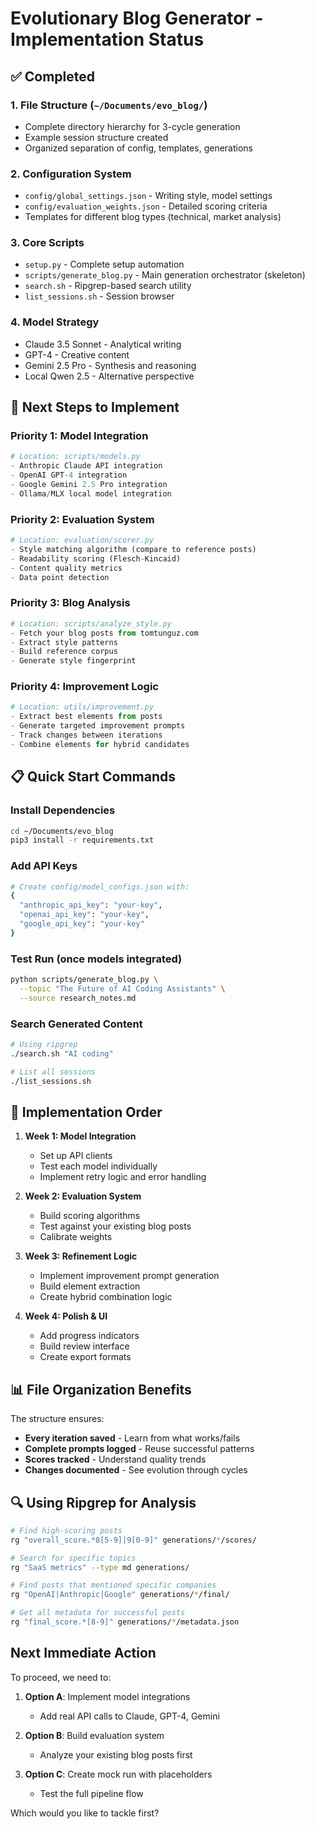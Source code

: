 # Evolutionary Blog Generator - Implementation Status

## ✅ Completed

### 1. File Structure (`~/Documents/evo_blog/`)
- Complete directory hierarchy for 3-cycle generation
- Example session structure created
- Organized separation of config, templates, generations

### 2. Configuration System
- `config/global_settings.json` - Writing style, model settings
- `config/evaluation_weights.json` - Detailed scoring criteria
- Templates for different blog types (technical, market analysis)

### 3. Core Scripts
- `setup.py` - Complete setup automation
- `scripts/generate_blog.py` - Main generation orchestrator (skeleton)
- `search.sh` - Ripgrep-based search utility
- `list_sessions.sh` - Session browser

### 4. Model Strategy
- Claude 3.5 Sonnet - Analytical writing
- GPT-4 - Creative content
- Gemini 2.5 Pro - Synthesis and reasoning  
- Local Qwen 2.5 - Alternative perspective

## 🚧 Next Steps to Implement

### Priority 1: Model Integration
```python
# Location: scripts/models.py
- Anthropic Claude API integration
- OpenAI GPT-4 integration  
- Google Gemini 2.5 Pro integration
- Ollama/MLX local model integration
```

### Priority 2: Evaluation System
```python
# Location: evaluation/scorer.py
- Style matching algorithm (compare to reference posts)
- Readability scoring (Flesch-Kincaid)
- Content quality metrics
- Data point detection
```

### Priority 3: Blog Analysis
```python
# Location: scripts/analyze_style.py
- Fetch your blog posts from tomtunguz.com
- Extract style patterns
- Build reference corpus
- Generate style fingerprint
```

### Priority 4: Improvement Logic
```python
# Location: utils/improvement.py
- Extract best elements from posts
- Generate targeted improvement prompts
- Track changes between iterations
- Combine elements for hybrid candidates
```

## 📋 Quick Start Commands

### Install Dependencies
```bash
cd ~/Documents/evo_blog
pip3 install -r requirements.txt
```

### Add API Keys
```bash
# Create config/model_configs.json with:
{
  "anthropic_api_key": "your-key",
  "openai_api_key": "your-key", 
  "google_api_key": "your-key"
}
```

### Test Run (once models integrated)
```bash
python scripts/generate_blog.py \
  --topic "The Future of AI Coding Assistants" \
  --source research_notes.md
```

### Search Generated Content
```bash
# Using ripgrep
./search.sh "AI coding"

# List all sessions
./list_sessions.sh
```

## 🎯 Implementation Order

1. **Week 1: Model Integration**
   - Set up API clients
   - Test each model individually
   - Implement retry logic and error handling

2. **Week 2: Evaluation System**
   - Build scoring algorithms
   - Test against your existing blog posts
   - Calibrate weights

3. **Week 3: Refinement Logic**
   - Implement improvement prompt generation
   - Build element extraction
   - Create hybrid combination logic

4. **Week 4: Polish & UI**
   - Add progress indicators
   - Build review interface
   - Create export formats

## 📊 File Organization Benefits

The structure ensures:
- **Every iteration saved** - Learn from what works/fails
- **Complete prompts logged** - Reuse successful patterns
- **Scores tracked** - Understand quality trends
- **Changes documented** - See evolution through cycles

## 🔍 Using Ripgrep for Analysis

```bash
# Find high-scoring posts
rg "overall_score.*8[5-9]|9[0-9]" generations/*/scores/

# Search for specific topics
rg "SaaS metrics" --type md generations/

# Find posts that mentioned specific companies
rg "OpenAI|Anthropic|Google" generations/*/final/

# Get all metadata for successful posts
rg "final_score.*[8-9]" generations/*/metadata.json
```

## Next Immediate Action

To proceed, we need to:

1. **Option A**: Implement model integrations
   - Add real API calls to Claude, GPT-4, Gemini
   
2. **Option B**: Build evaluation system
   - Analyze your existing blog posts first
   
3. **Option C**: Create mock run with placeholders
   - Test the full pipeline flow

Which would you like to tackle first?